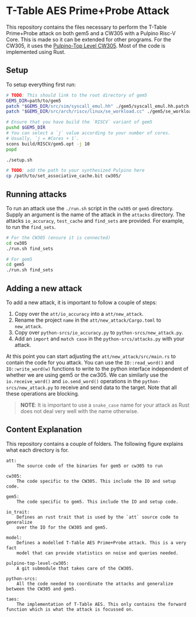 # T-Table AES Prime+Probe Attack

This repository contains the files necessary to perform the T-Table Prime+Probe
attack on both gem5 and a CW305 with a Pulpino Risc-V Core. This is made so it can
be extended for other programs. For the CW305, it uses the [Pulpino-Top
Level CW305][pulpino-top]. Most of the code is implemented using Rust.

## Setup

To setup everything first run:

```bash
# TODO: This should link to the root directory of gem5
GEM5_DIR=path/to/gem5
patch "$GEM5_DIR/src/sim/syscall_emul.hh" ./gem5/syscall_emul.hh.patch
patch "$GEM5_DIR/src/arch/riscv/linux/se_workload.cc" ./gem5/se_workload.cc.patch

# Ensure that you have build the `RISCV` variant of gem5
pushd $GEM5_DIR
# You can select a `j` value according to your number of cores.
# Usually, `j = #Cores + 1`.
scons build/RISCV/gem5.opt -j 10
popd

./setup.sh

# TODO: add the path to your synthesized Pulpino here
cp /path/to/set_associative_cache.bit cw305/
```

## Running attacks

To run an attack use the `./run.sh` script in the `cw305` or `gem5` directory.
Supply an argument is the name of the attack in the `attacks` directory. The
attacks `io_accuracy`, `test_cache` and `find_sets` are provided. For example,
to run the `find_sets`.

```bash
# For the CW305 (ensure it is connected)
cd cw305
./run.sh find_sets

# For gem5
cd gem5
./run.sh find_sets
```

## Adding a new attack

To add a new attack, it is important to follow a couple of steps:

1. Copy over the `att/io_accuracy` into a `att/new_attack`.
2. Rename the project `name` in the `att/new_attack/Cargo.toml` to `new_attack`.
3. Copy over `python-srcs/io_accuracy.py` to `python-srcs/new_attack.py`.
4. Add an `import` and `match case` in the `python-srcs/attacks.py` with your
      attack.

At this point you can start adjusting the `att/new_attack/src/main.rs` to
contain the code for you attack. You can use the `IO::read_word()` and
`IO::write_word(w)` functions to write to the python interface independent of
whether we are using gem5 or the cw305. We can similarly use the
`io.receive_word()` and `io.send_word()` operations in the
`python-srcs/new_attack.py` to receive and send data to the target. Note that
all these operations are blocking.

> **NOTE**: It is important to use a `snake_case` name for your attack as
> Rust does not deal very well with the name otherwise.

## Content Explanation

This repository contains a couple of folders. The following figure explains
what each directory is for.

```
att:
    The source code of the binaries for gem5 or cw305 to run

cw305:
    The code specific to the CW305. This include the IO and setup code.
    
gem5:
    The code specific to gem5. This include the IO and setup code.

io_trait:
    Defines an rust trait that is used by the `att` source code to generalize
    over the IO for the CW305 and gem5.

model:
    Defines a modelled T-Table AES Prime+Probe attack. This is a very fact
    model that can provide statistics on noise and queries needed.

pulpino-top-level-cw305:
    A git submodule that takes care of the CW305.

python-srcs:
    All the code needed to coordinate the attacks and generalize between the CW305 and gem5.

taes:
    The implementation of T-Table AES. This only contains the forward function which is what the attack is focussed on.
```

[pulpino-top]: https://github.com/coastalwhite/pulpino-top-level-cw305